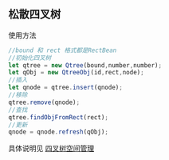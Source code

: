 ## 松散四叉树

使用方法

```typescript
//bound 和 rect 格式都是RectBean
//初始化四叉树
let qtree = new Qtree(bound,number,number);
let qObj = new QtreeObj(id,rect,node);
//插入
let qnode = qtree.insert(qnode);
//移除
qtree.remove(qnode);
//查找
qtree.findObjFromRect(rect);
//更新
qnode = qnode.refresh(qObj);
```

具体说明见 [四叉树空间管理](https://busyo.buzz/article/Laya/%E5%B7%A5%E5%85%B7/%E5%9B%9B%E5%8F%89%E6%A0%91%E7%A9%BA%E9%97%B4%E7%AE%A1%E7%90%86/#代码)